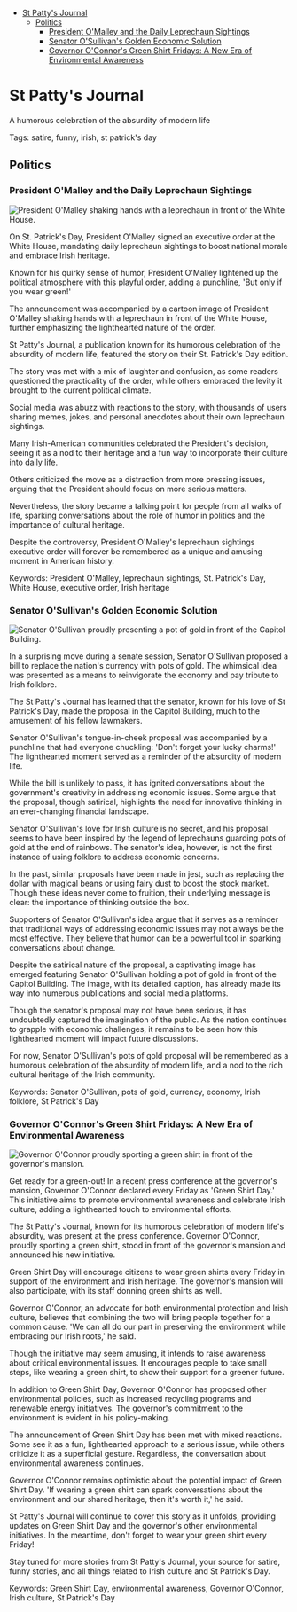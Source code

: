 <!-- TOC -->

* [St Patty's Journal](#st-pattys-journal)
    * [Politics](#politics)
        * [President O'Malley and the Daily Leprechaun Sightings](#president-omalley-and-the-daily-leprechaun-sightings)
        * [Senator O'Sullivan's Golden Economic Solution](#senator-osullivan--s-golden-economic-solution)
        * [Governor O'Connor's Green Shirt Fridays: A New Era of Environmental Awareness](#governor-oconnor--s-green-shirt-fridays--a-new-era-of-environmental-awareness)

<!-- TOC -->

# St Patty's Journal

A humorous celebration of the absurdity of modern life

Tags: satire, funny, irish, st patrick's day

## Politics

### President O'Malley and the Daily Leprechaun Sightings

![President O'Malley shaking hands with a leprechaun in front of the White House.](images\image14555791953449351180.png)

On St. Patrick's Day, President O'Malley signed an executive order at the White House, mandating daily leprechaun
sightings to boost national morale and embrace Irish heritage.

Known for his quirky sense of humor, President O'Malley lightened up the political atmosphere with this playful order,
adding a punchline, 'But only if you wear green!'

The announcement was accompanied by a cartoon image of President O'Malley shaking hands with a leprechaun in front of
the White House, further emphasizing the lighthearted nature of the order.

St Patty's Journal, a publication known for its humorous celebration of the absurdity of modern life, featured the story
on their St. Patrick's Day edition.

The story was met with a mix of laughter and confusion, as some readers questioned the practicality of the order, while
others embraced the levity it brought to the current political climate.

Social media was abuzz with reactions to the story, with thousands of users sharing memes, jokes, and personal anecdotes
about their own leprechaun sightings.

Many Irish-American communities celebrated the President's decision, seeing it as a nod to their heritage and a fun way
to incorporate their culture into daily life.

Others criticized the move as a distraction from more pressing issues, arguing that the President should focus on more
serious matters.

Nevertheless, the story became a talking point for people from all walks of life, sparking conversations about the role
of humor in politics and the importance of cultural heritage.

Despite the controversy, President O'Malley's leprechaun sightings executive order will forever be remembered as a
unique and amusing moment in American history.

Keywords: President O'Malley, leprechaun sightings, St. Patrick's Day, White House, executive order, Irish heritage

### Senator O'Sullivan's Golden Economic Solution

![Senator O'Sullivan proudly presenting a pot of gold in front of the Capitol Building.](images\image5829827633552992551.png)

In a surprising move during a senate session, Senator O'Sullivan proposed a bill to replace the nation's currency with
pots of gold. The whimsical idea was presented as a means to reinvigorate the economy and pay tribute to Irish folklore.

The St Patty's Journal has learned that the senator, known for his love of St Patrick's Day, made the proposal in the
Capitol Building, much to the amusement of his fellow lawmakers.

Senator O'Sullivan's tongue-in-cheek proposal was accompanied by a punchline that had everyone chuckling: 'Don't forget
your lucky charms!' The lighthearted moment served as a reminder of the absurdity of modern life.

While the bill is unlikely to pass, it has ignited conversations about the government's creativity in addressing
economic issues. Some argue that the proposal, though satirical, highlights the need for innovative thinking in an
ever-changing financial landscape.

Senator O'Sullivan's love for Irish culture is no secret, and his proposal seems to have been inspired by the legend of
leprechauns guarding pots of gold at the end of rainbows. The senator's idea, however, is not the first instance of
using folklore to address economic concerns.

In the past, similar proposals have been made in jest, such as replacing the dollar with magical beans or using fairy
dust to boost the stock market. Though these ideas never come to fruition, their underlying message is clear: the
importance of thinking outside the box.

Supporters of Senator O'Sullivan's idea argue that it serves as a reminder that traditional ways of addressing economic
issues may not always be the most effective. They believe that humor can be a powerful tool in sparking conversations
about change.

Despite the satirical nature of the proposal, a captivating image has emerged featuring Senator O'Sullivan holding a pot
of gold in front of the Capitol Building. The image, with its detailed caption, has already made its way into numerous
publications and social media platforms.

Though the senator's proposal may not have been serious, it has undoubtedly captured the imagination of the public. As
the nation continues to grapple with economic challenges, it remains to be seen how this lighthearted moment will impact
future discussions.

For now, Senator O'Sullivan's pots of gold proposal will be remembered as a humorous celebration of the absurdity of
modern life, and a nod to the rich cultural heritage of the Irish community.

Keywords: Senator O'Sullivan, pots of gold, currency, economy, Irish folklore, St Patrick's Day

### Governor O'Connor's Green Shirt Fridays: A New Era of Environmental Awareness

![Governor O'Connor proudly sporting a green shirt in front of the governor's mansion.](images\image5654842959903170243.png)

Get ready for a green-out! In a recent press conference at the governor's mansion, Governor O'Connor declared every
Friday as 'Green Shirt Day.' This initiative aims to promote environmental awareness and celebrate Irish culture, adding
a lighthearted touch to environmental efforts.

The St Patty's Journal, known for its humorous celebration of modern life's absurdity, was present at the press
conference. Governor O'Connor, proudly sporting a green shirt, stood in front of the governor's mansion and announced
his new initiative.

Green Shirt Day will encourage citizens to wear green shirts every Friday in support of the environment and Irish
heritage. The governor's mansion will also participate, with its staff donning green shirts as well.

Governor O'Connor, an advocate for both environmental protection and Irish culture, believes that combining the two will
bring people together for a common cause. 'We can all do our part in preserving the environment while embracing our
Irish roots,' he said.

Though the initiative may seem amusing, it intends to raise awareness about critical environmental issues. It encourages
people to take small steps, like wearing a green shirt, to show their support for a greener future.

In addition to Green Shirt Day, Governor O'Connor has proposed other environmental policies, such as increased recycling
programs and renewable energy initiatives. The governor's commitment to the environment is evident in his policy-making.

The announcement of Green Shirt Day has been met with mixed reactions. Some see it as a fun, lighthearted approach to a
serious issue, while others criticize it as a superficial gesture. Regardless, the conversation about environmental
awareness continues.

Governor O'Connor remains optimistic about the potential impact of Green Shirt Day. 'If wearing a green shirt can spark
conversations about the environment and our shared heritage, then it's worth it,' he said.

St Patty's Journal will continue to cover this story as it unfolds, providing updates on Green Shirt Day and the
governor's other environmental initiatives. In the meantime, don't forget to wear your green shirt every Friday!

Stay tuned for more stories from St Patty's Journal, your source for satire, funny stories, and all things related to
Irish culture and St Patrick's Day.

Keywords: Green Shirt Day, environmental awareness, Governor O'Connor, Irish culture, St Patrick's Day



